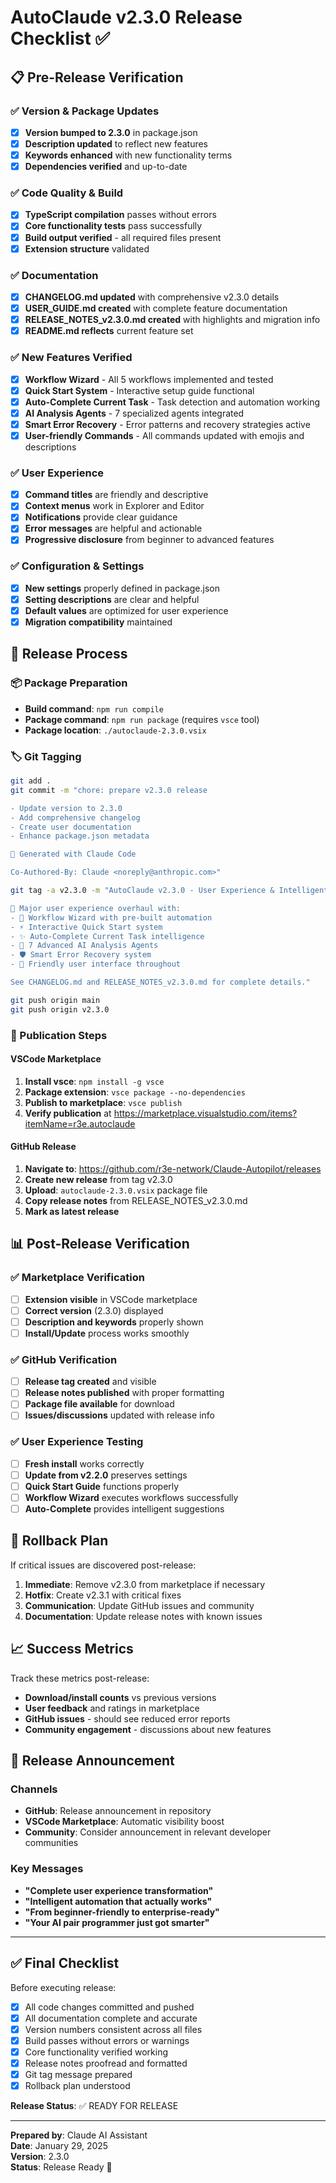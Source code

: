 # AutoClaude v2.3.0 Release Checklist ✅

## 📋 Pre-Release Verification

### ✅ Version & Package Updates

- [x] **Version bumped to 2.3.0** in package.json
- [x] **Description updated** to reflect new features
- [x] **Keywords enhanced** with new functionality terms
- [x] **Dependencies verified** and up-to-date

### ✅ Code Quality & Build

- [x] **TypeScript compilation** passes without errors
- [x] **Core functionality tests** pass successfully
- [x] **Build output verified** - all required files present
- [x] **Extension structure** validated

### ✅ Documentation

- [x] **CHANGELOG.md updated** with comprehensive v2.3.0 details
- [x] **USER_GUIDE.md created** with complete feature documentation
- [x] **RELEASE_NOTES_v2.3.0.md created** with highlights and migration info
- [x] **README.md reflects** current feature set

### ✅ New Features Verified

- [x] **Workflow Wizard** - All 5 workflows implemented and tested
- [x] **Quick Start System** - Interactive setup guide functional
- [x] **Auto-Complete Current Task** - Task detection and automation working
- [x] **AI Analysis Agents** - 7 specialized agents integrated
- [x] **Smart Error Recovery** - Error patterns and recovery strategies active
- [x] **User-friendly Commands** - All commands updated with emojis and descriptions

### ✅ User Experience

- [x] **Command titles** are friendly and descriptive
- [x] **Context menus** work in Explorer and Editor
- [x] **Notifications** provide clear guidance
- [x] **Error messages** are helpful and actionable
- [x] **Progressive disclosure** from beginner to advanced features

### ✅ Configuration & Settings

- [x] **New settings** properly defined in package.json
- [x] **Setting descriptions** are clear and helpful
- [x] **Default values** are optimized for user experience
- [x] **Migration compatibility** maintained

## 🚀 Release Process

### 📦 Package Preparation

- **Build command**: `npm run compile`
- **Package command**: `npm run package` (requires `vsce` tool)
- **Package location**: `./autoclaude-2.3.0.vsix`

### 🏷️ Git Tagging

```bash
git add .
git commit -m "chore: prepare v2.3.0 release

- Update version to 2.3.0
- Add comprehensive changelog
- Create user documentation
- Enhance package.json metadata

🤖 Generated with Claude Code

Co-Authored-By: Claude <noreply@anthropic.com>"

git tag -a v2.3.0 -m "AutoClaude v2.3.0 - User Experience & Intelligent Automation

🎉 Major user experience overhaul with:
- 🧙 Workflow Wizard with pre-built automation
- ⚡ Interactive Quick Start system
- ✨ Auto-Complete Current Task intelligence
- 🤖 7 Advanced AI Analysis Agents
- 🛡️ Smart Error Recovery system
- 💫 Friendly user interface throughout

See CHANGELOG.md and RELEASE_NOTES_v2.3.0.md for complete details."

git push origin main
git push origin v2.3.0
```

### 📢 Publication Steps

#### VSCode Marketplace

1. **Install vsce**: `npm install -g vsce`
2. **Package extension**: `vsce package --no-dependencies`
3. **Publish to marketplace**: `vsce publish`
4. **Verify publication** at https://marketplace.visualstudio.com/items?itemName=r3e.autoclaude

#### GitHub Release

1. **Navigate to**: https://github.com/r3e-network/Claude-Autopilot/releases
2. **Create new release** from tag v2.3.0
3. **Upload**: `autoclaude-2.3.0.vsix` package file
4. **Copy release notes** from RELEASE_NOTES_v2.3.0.md
5. **Mark as latest release**

## 📊 Post-Release Verification

### ✅ Marketplace Verification

- [ ] **Extension visible** in VSCode marketplace
- [ ] **Correct version** (2.3.0) displayed
- [ ] **Description and keywords** properly shown
- [ ] **Install/Update** process works smoothly

### ✅ GitHub Verification

- [ ] **Release tag created** and visible
- [ ] **Release notes published** with proper formatting
- [ ] **Package file available** for download
- [ ] **Issues/discussions** updated with release info

### ✅ User Experience Testing

- [ ] **Fresh install** works correctly
- [ ] **Update from v2.2.0** preserves settings
- [ ] **Quick Start Guide** functions properly
- [ ] **Workflow Wizard** executes workflows successfully
- [ ] **Auto-Complete** provides intelligent suggestions

## 🔄 Rollback Plan

If critical issues are discovered post-release:

1. **Immediate**: Remove v2.3.0 from marketplace if necessary
2. **Hotfix**: Create v2.3.1 with critical fixes
3. **Communication**: Update GitHub issues and community
4. **Documentation**: Update release notes with known issues

## 📈 Success Metrics

Track these metrics post-release:

- **Download/install counts** vs previous versions
- **User feedback** and ratings in marketplace
- **GitHub issues** - should see reduced error reports
- **Community engagement** - discussions about new features

## 🎯 Release Announcement

### Channels

- **GitHub**: Release announcement in repository
- **VSCode Marketplace**: Automatic visibility boost
- **Community**: Consider announcement in relevant developer communities

### Key Messages

- **"Complete user experience transformation"**
- **"Intelligent automation that actually works"**
- **"From beginner-friendly to enterprise-ready"**
- **"Your AI pair programmer just got smarter"**

---

## ✅ Final Checklist

Before executing release:

- [x] All code changes committed and pushed
- [x] All documentation complete and accurate
- [x] Version numbers consistent across all files
- [x] Build passes without errors or warnings
- [x] Core functionality verified working
- [x] Release notes proofread and formatted
- [x] Git tag message prepared
- [x] Rollback plan understood

**Release Status**: ✅ READY FOR RELEASE

---

**Prepared by**: Claude AI Assistant  
**Date**: January 29, 2025  
**Version**: 2.3.0  
**Status**: Release Ready 🚀
